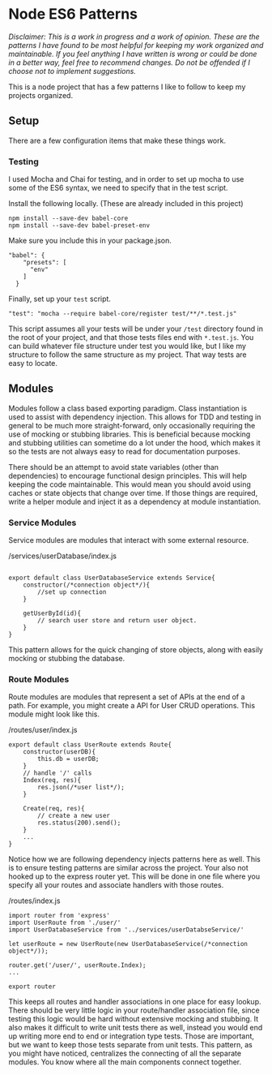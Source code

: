 # Node ES6 Patterns
*Disclaimer: This is a work in progress and a work of opinion. These are the patterns I have found to be most helpful for keeping my work organized and maintainable. If you feel anything I have written is wrong or could be done in a better way, feel free to recommend changes. Do not be offended if I choose not to implement suggestions.*

This is a node project that has a few patterns I like to follow to keep my projects organized.

## Setup
There are a few configuration items that make these things work. 

### Testing
I used Mocha and Chai for testing, and in order to set up mocha to use some of the ES6 syntax, we need to specify that in the test script. 

Install the following locally. (These are already included in this project)

```
npm install --save-dev babel-core
npm install --save-dev babel-preset-env
```

Make sure you include this in your package.json.

```
"babel": {
    "presets": [
      "env"
    ]
  }
```

Finally, set up your `test` script.
```
"test": "mocha --require babel-core/register test/**/*.test.js"
```

This script assumes all your tests will be under your `/test` directory found in the root of your project, and that those tests files end with `*.test.js`. You can build whatever file structure under test you would like, but I like my structure to follow the same structure as my project. That way tests are easy to locate.

## Modules

Modules follow a class based exporting paradigm. Class instantiation is used to assist with dependency injection. This allows for TDD and testing in general to be much more straight-forward, only occasionally requiring the use of mocking or stubbing libraries. This is beneficial because mocking and stubbing utilities can sometime do a lot under the hood, which makes it so the tests are not always easy to read for documentation purposes. 

There should be an attempt to avoid state variables (other than dependencies) to encourage functional design principles. This will help keeping the code maintainable. This would mean you should avoid using caches or state objects that change over time. If those things are required, write a helper module and inject it as a dependency at module instantiation.

### Service Modules
Service modules are modules that interact with some external resource.

/services/userDatabase/index.js

```

export default class UserDatabaseService extends Service{
    constructor(/*connection object*/){
        //set up connection
    }

    getUserById(id){
        // search user store and return user object.
    }
}

```

This pattern allows for the quick changing of store objects, along with easily mocking or stubbing the database.

### Route Modules
Route modules are modules that represent a set of APIs at the end of a path. For example, you might create a API for User CRUD operations. This module might look like this.

/routes/user/index.js
```
export default class UserRoute extends Route{
    constructor(userDB){
        this.db = userDB;
    }
    // handle '/' calls
    Index(req, res){
        res.json(/*user list*/);
    }

    Create(req, res){
        // create a new user
        res.status(200).send();
    }
    ...
}

```
Notice how we are following dependency injects patterns here as well. This is to ensure testing patterns are similar across the project. 
Your also not hooked up to the express router yet. This will be done in one file where you specify all your routes and associate handlers with those routes. 

/routes/index.js
```
import router from 'express'
import UserRoute from './user/'
import UserDatabaseService from '../services/userDatabseService/'

let userRoute = new UserRoute(new UserDatabaseService(/*connection object*/));

router.get('/user/', userRoute.Index);
...

export router

```

This keeps all routes and handler associations in one place for easy lookup. There should be very little logic in your route/handler association file, since testing this logic would be hard without extensive mocking and stubbing. It also makes it difficult to write unit tests there as well, instead you would end up writing more end to end or integration type tests. Those are important, but we want to keep those tests separate from unit tests.
This pattern, as you might have noticed, centralizes the connecting of all the separate modules. You know where all the main components connect together.


